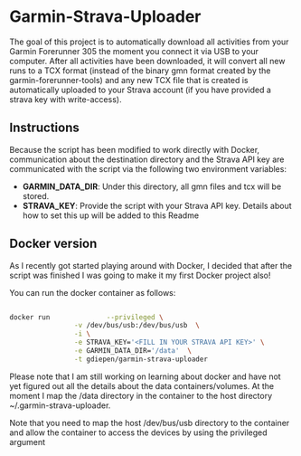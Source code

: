 # Garmin-Strava-Uploader

The goal of this project is to automatically download all activities from your Garmin Forerunner 305 the moment you connect it via USB to your computer. After all activities have been downloaded, it will convert all new runs to a TCX format (instead of the binary gmn format created by the garmin-forerunner-tools) and any new TCX file that is created is automatically uploaded to your Strava account (if you have provided a strava key with write-access).



## Instructions

Because the script has been modified to work directly with Docker, communication about the destination directory and the Strava API key are communicated with the script via the following two environment variables:
- __GARMIN_DATA_DIR__: Under this directory, all gmn files and tcx will be stored.
- __STRAVA_KEY__: Provide the script with your Strava API key. Details about how to set this up will be added to this Readme

## Docker version

As I recently got started playing around with Docker, I decided that after the script was finished I was going to make it my first Docker project also! 

You can run the docker container as follows:
``` bash

docker run  			--privileged \
				-v /dev/bus/usb:/dev/bus/usb  \
				-i \
				-e STRAVA_KEY='<FILL IN YOUR STRAVA API KEY>' \
				-e GARMIN_DATA_DIR='/data'  \
				-t gdiepen/garmin-strava-uploader
```

Please note that I am still working on learning about docker and have not yet figured out all the details about the data containers/volumes. At the moment I map the /data directory in the container to the host directory ~/.garmin-strava-uploader.

Note that you need to map the host /dev/bus/usb directory to the container and allow the container to access the devices by using the privileged argument

